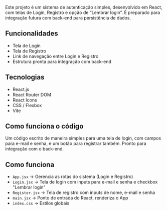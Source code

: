 
Este projeto é um sistema de autenticação simples, desenvolvido em React, com telas de Login, Registro e opção de “Lembrar login”. É preparado para integração futura com back-end para persistência de dados.

## Funcionalidades

- Tela de Login
- Tela de Registro
- Link de navegação entre Login e Registro
- Estrutura pronta para integração com back-end

## Tecnologias

- React.js
- React Router DOM
- React Icons
- CSS / Flexbox
- Vite

## Como funciona o código

Um código escrito de maneira simples para uma tela de login, com campos para e-mail e senha, e um botão para registrar também. Pronto para integração com o back-end.

## Como funciona

- `App.jsx` → Gerencia as rotas do sistema (Login e Registro)
- `Login.jsx` → Tela de login com inputs para e-mail e senha e checkbox "Lembrar login"
- `Register.jsx` → Tela de registro com inputs de nome, e-mail e senha
- `main.jsx` → Ponto de entrada do React, renderiza o App
- `index.css` → Estilos globais


